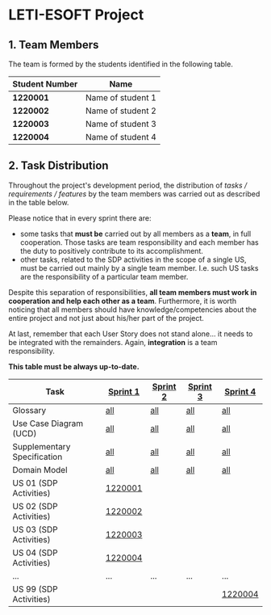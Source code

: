 # LETI-ESOFT Project

## 1. Team Members

The team is formed by the students identified in the following table. 

| Student Number	 | Name |
|-----------------|----------------------------|
| **1220001**     | Name of student 1          |
| **1220002**     | Name of student 2          |
| **1220003**     | Name of student 3          |
| **1220004**     | Name of student 4          |


## 2. Task Distribution

Throughout the project's development period, the distribution of _tasks / requirements / features_ by the team members was carried out as described in the table below. 

Please notice that in every sprint there are:

- some tasks that **must be** carried out by all members as a **team**, in full cooperation. Those tasks are team responsibility and each member has the duty to positively contribute to its accomplishment.
- other tasks, related to the SDP activities in the scope of a single US, must be carried out mainly by a single team member. I.e. such US tasks are the responsibility of a particular team member.

Despite this separation of responsibilities, **all team members must work in cooperation and help each other as a team**.
Furthermore, it is worth noticing that all members should have knowledge/competencies about the entire project and not just about his/her part of the project.  

At last, remember that each User Story does not stand alone... it needs to be integrated with the remainders. Again, **integration** is a team responsibility.

**This table must be always up-to-date.**

| Task                        | [Sprint 1](Sprint1/README.md)               | [Sprint 2](Sprint2/README.md)               | [Sprint 3](Sprint3/README.md)               | [Sprint 4](Sprint4/README.md)               |
|-----------------------------|---------------------------------------------|---------------------------------------------|---------------------------------------------|---------------------------------------------|
| Glossary                    | [all](Sprint1/Global_Artifacts/Glossary.md) | [all](Sprint2/Global_Artifacts/Glossary.md) | [all](Sprint3/Global_Artifacts/Glossary.md) | [all](Sprint4/Global_Artifacts/Glossary.md) |
| Use Case Diagram (UCD)      | [all](Sprint1/Global_Artifacts/UCD.md)      | [all](Sprint2/Global_Artifacts/UCD.md)      | [all](Sprint3/Global_Artifacts/UCD.md)      | [all](Sprint4/Global_Artifacts/UCD.md)      |
| Supplementary Specification | [all](Sprint1/Global_Artifacts/FURPS.md)    | [all](Sprint2/Global_Artifacts/FURPS.md)    | [all](Sprint3/Global_Artifacts/FURPS.md)    | [all](Sprint4/Global_Artifacts/FURPS.md)    |
| Domain Model                | [all](Sprint1/Global_Artifacts/DM.md)       | [all](Sprint2/Global_Artifacts/DM.md)       | [all](Sprint3/Global_Artifacts/DM.md)       | [all](Sprint4/Global_Artifacts/DM.md)       |
| US 01 (SDP Activities)      | [1220001](Sprint1/US01/US01.md)             |                                             |                                             |                                             |
| US 02 (SDP Activities)      | [1220002](Sprint1/US02/US02.md)             |                                             |                                             |                                             |
| US 03 (SDP Activities)      | [1220003](Sprint1/US03/US03.md)             |                                             |                                             |                                             |
| US 04 (SDP Activities)      | [1220004](Sprint1/US04/US04.md)             |                                             |                                             |                                             |
| ...                         | ...                                         | ...                                         | ...                                         | ...                                         |
| US 99 (SDP Activities)      |                                             |                                             |                                             | [1220004](Sprint4/US99/US99.md)             |